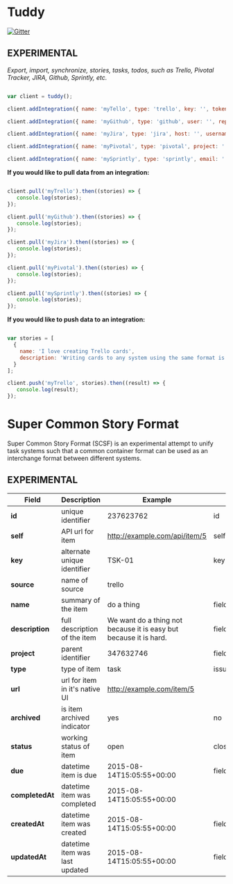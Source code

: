 # Tuddy

[![Gitter](https://badges.gitter.im/Join%20Chat.svg)](https://gitter.im/specerator/tuddy?utm_source=badge&utm_medium=badge&utm_campaign=pr-badge)

## EXPERIMENTAL

*Export, import, synchronize, stories, tasks, todos, such as Trello, Pivotal Tracker, JIRA, Github, Sprintly, etc.*

```javascript

var client = tuddy();

client.addIntegration({ name: 'myTello', type: 'trello', key: '', token: '', board_id: ''});

client.addIntegration({ name: 'myGithub', type: 'github', user: '', repo: '', access_token: ''});

client.addIntegration({ name: 'myJira', type: 'jira', host: '', username: '', password: ''});

client.addIntegration({ name: 'myPivotal', type: 'pivotal', project: '', token: ''});

client.addIntegration({ name: 'mySprintly', type: 'sprintly', email: '', key: ''});
```

**If you would like to pull data from an integration:**

```javascript

client.pull('myTrello').then((stories) => {
   console.log(stories);
});

client.pull('myGithub').then((stories) => {
   console.log(stories);
});

client.pull('myJira').then((stories) => {
   console.log(stories);
});

client.pull('myPivotal').then((stories) => {
   console.log(stories);
});

client.pull('mySprintly').then((stories) => {
   console.log(stories);
});

```

**If you would like to push data to an integration:**

```javascript

var stories = [
  {
    name: 'I love creating Trello cards',
    description: 'Writing cards to any system using the same format is fun.'
  }
];

client.push('myTrello', stories).then((result) => {
   console.log(result);
});

```

# Super Common Story Format

Super Common Story Format (SCSF) is an experimental attempt to unify task systems such that a common container format can be used as an interchange format between different systems.

## EXPERIMENTAL


|  **Field** | **Description** | **Example** | **JIRA** | **Trello** | **Pivotal** | **GitHub** |
|  ------ | ------ | ------ | ------ | ------ | ------ | ------ |
|  **id** | unique identifier | 237623762 | id | id | id | id |
|  **self** | API url for item | http://example.com/api/item/5 | self | - | - | url |
|  **key** | alternate unique identifier | TSK-01 | key | idShort |  | number |
|  **source** | name of source | trello |  | "trello" |  | "github" |
|  **name** | summary of the item | do a thing | fields.summary | name | name | title |
|  **description** | full description of the item | We want do a thing not because it is easy but because it is hard. | fields.description | desc |  | body |
|  **project** | parent identifier | 347632746 | fields.project.id | idBoard | project_id | this.integration.repo |
|  **type** | type of item | task | issue | bug | feature | story | issuetype.name | - | kind |  |
|  **url** | url for item in it's native UI | http://example.com/item/5 |  | url | urk | html_url |
|  **archived** | is item archived indicator | yes | no |  |  | - |  |
|  **status** | working status of item | open | closed | backlog | current |  |  | current_state | state |
|  **due** | datetime item is due | 2015-08-14T15:05:55+00:00 | fields.duedate | due |  |  |
|  **completedAt** | datetime item was completed | 2015-08-14T15:05:55+00:00 |  |  |  | closed_at |
|  **createdAt** | datetime item was created | 2015-08-14T15:05:55+00:00 | fields.created | dateLastActivity | created_at | created_at |
|  **updatedAt** | datetime item was last updated | 2015-08-14T15:05:55+00:00 | fields.updated | dateLastActivity | updated_at | updated_at |
